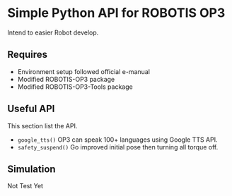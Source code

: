 # Simple Python API for ROBOTIS OP3
Intend to easier Robot develop.
## Requires
* Environment setup followed official e-manual
* Modified ROBOTIS-OP3 package
* Modified ROBOTIS-OP3-Tools package
## Useful API
This section list the API.
* `google_tts()` OP3 can speak 100+ languages using Google TTS API.
* `safety_suspend()` Go improved initial pose then turning all torque off.
## Simulation
Not Test Yet
